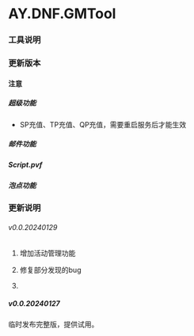 # AY.DNF.GMTool

### 工具说明

### 更新版本

#### 注意

##### 超级功能

- SP充值、TP充值、QP充值，需要重启服务后才能生效

##### 邮件功能

##### Script.pvf

##### 泡点功能

### 更新说明

###### v0.0.20240129

1. 增加活动管理功能

2. 修复部分发现的bug

3. 

##### v0.0.20240127

临时发布完整版，提供试用。
